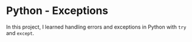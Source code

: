 # Python - Exceptions

In this project, I learned handling errors and exceptions in Python with `try` and `except`.

